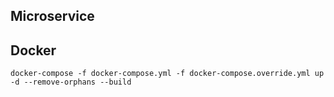 ## Microservice 

## Docker
```function test() {
docker-compose -f docker-compose.yml -f docker-compose.override.yml up -d --remove-orphans --build

